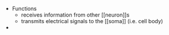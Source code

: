 - Functions
	- receives information from other [[neuron]]s
	- transmits electrical signals to the [[soma]] (i.e. cell body)
-
